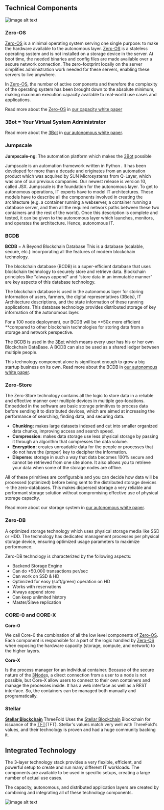## Technical Components

![image alt text](threefold__components.png  )

<!-- tabs:start -->

### **Zero-OS**

[Zero-OS](threefold__zos) is a minimal operating system serving one single purpose: to make the hardware available to the autonomous layer. [Zero-OS](threefold__zos) is a stateless operating system and is not installed on a storage device in the server. At boot time, the needed binaries and config files are made available over a secure network connection. The zero-footprint locally on the server simplifies administration work needed for these servers, enabling these servers to live anywhere.

In [Zero-OS](threefold__zos), the number of active components and therefore the complexity of the operating system has been brought down to the absolute minimum, making maximum execution capacity available to real-world use cases and applications.

Read more about the [Zero-OS](threefold__zos) in [our capacity white paper](threefold__capacity_layer.md)

### 3Bot = Your Virtual System Administrator

Read more about the [3Bot](threefold__3bot_def) in [our autonomous white paper](threefold__autonomous_layer.md).

### Jumpscale

**Jumpscale-ng**: The automation platform which makes the [3Bot](threefold__3bot_def) possible

Jumpscale is an automation framework written in Python . It has been developed for more than a decade and originates from an automation product which was acquired by SUN Microsystems from Q-Layer, which was one of our previous companies. Our newest release is version 10, called JSX.
Jumpscale is the foundation for the autonomous layer. To get to autonomous operations, IT experts have to model IT architectures. These models have to describe all the components involved in creating the architecture (e.g. a container running a webserver, a container running a database server, and then all the required network paths between these two containers and the rest of the world). Once this description is complete and tested, it can be given to the autonomous layer which launches, monitors, and operates the architecture. Hence, autonomous IT.

### BCDB

**BCDB** = A Beyond Blockchain Database
This is a database (scalable, secure, etc.) incorporating all the features of modern blockchain technology.

The blockchain database (BCDB) is a super-efficient database that uses blockchain technology to securely store and retrieve data. Blockchain principles like "always append" and “store data in an immutable manner” are key aspects of this database technology.

The blockchain database is used in the autonomous layer for storing information of users, farmers, the digital representatives (3Bots), IT Architecture descriptions, and the state information of these running applications. This database technology provides distributed storage of key information of the autonomous layer.

For a 100 node deployment, our BCDB will be **50x more efficient **compared to other blockchain technologies for storing data from a storage and network perspective.

The BCDB is used in the [3Bot](threefold__3bot_def) which means every user has his or her own Blockchain DataBase. A BCDB can also be used as a shared ledger between multiple people.

This technology component alone is significant enough to grow a big startup business on its own. Read more about the BCDB in [our autonomous white paper](threefold__autonomous_layer.md).

### Zero-Store

The Zero-Store technology contains all the logic to store data in a reliable and effective manner over multiple devices in multiple geo-locations. Embedded in the software are basic storage primitives to process data before sending it to distributed devices, which are aimed at increasing the performance of searching, finding data, and securing data.

- **Chunking:** makes large datasets indexed and cut into smaller organized data chunks, improving access and search speed.
- **Compression:** makes data storage use less physical storage by passing it through an algorithm that compresses the data volume.
- **Encryption:** creates unreadable data for the people or processes that do not have the (proper) key to decipher the information.
- **Disperse:** storage in such a way that data becomes 100% secure and cannot be retrieved from one site alone. It also allows you to retrieve your data when some of the storage nodes are offline.

All of these primitives are configurable and you can decide how data will be processed (optimized) before being sent to the distributed storage devices → the zero-databases. This makes dispersed storage a very reliable and performant storage solution without compromising effective use of physical storage capacity.

Read more about our storage system in [our autonomous white paper](threefold__autonomous_layer.md).

### Zero-DB

A optimized storage technology which uses physical storage media like SSD or HDD. The technology has dedicated management processes per physical storage device, ensuring optimized usage parameters to maximize performance.

Zero-DB technology is characterized by the following aspects:

- Backend Storage Engine
- Can do +50.000 transactions per/sec
- Can work on SSD & HD
- Optimized for easy (soft/green) operation on HD
- Works with reservations
- Always append store
- Can keep unlimited history
- Master/Slave replication

### CORE-0 and CORE-X

**Core-0**

We call Core-0 the combination of all the low level components of [Zero-OS](threefold__zos). Each component is responsible for a part of the logic handled by [Zero-OS](threefold__zos) when exposing the hardware capacity (storage, compute, and network) to the higher layers.

**Core-X**

Is the process manager for an individual container. Because of the secure nature of the [3Node](threefold__3node)s, a direct connection from a user to a node is not possible, but Core-X allow users to connect to their own containers and manage the processes inside. It has a web interface as well as a REST interface. So, the containers can be managed both manually and programatically.

<!-- tabs:end -->

### Stellar

**[Stellar Blockchain](threefold__stellar_blockchain)** ThreeFold Uses the [Stellar Blockchain](threefold__stellar_blockchain) Blockchain for issuance of the [TFT](threefold__threefold_token)(TFT).
Stellar's values match very well with ThreeFold's values, and their technology is proven and had a huge community backing it.

## Integrated Technology

The 3-layer technology stack provides a very flexible, efficient, and powerful setup to create and run many different IT workloads. The components are available to be used in specific setups, creating a large number of actual use cases.

The capacity, autonomous, and distributed application layers are created by combining and integrating all of these technology components.

![image alt text](threefold__3node_3bot.png  )